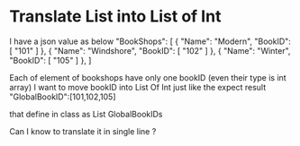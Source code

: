 
# Translate List into List of Int

I have a json value as below
"BookShops": [
    {
        "Name": "Modern",
        "BookID": [
            "101"
        ]
    },
    {
        "Name": "Windshore",
        "BookID": [
            "102"
        ]
    },
    {
        "Name": "Winter",
        "BookID": [
            "105"
        ]
    },
]

Each of element of bookshops have only one bookID (even their type is int array) I want to move bookID into List Of Int just like the expect result
"GlobalBookID":[101,102,105]

that define in class as
List<int> GlobalBookIDs

Can I know to translate it in single line ?

        
